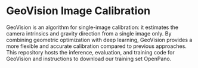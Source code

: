 # GeoVision Image Calibration 
GeoVision is an algorithm for single-image calibration: it estimates the camera intrinsics and gravity direction from a single image only. By combining geometric optimization with deep learning, GeoVision provides a more flexible and accurate calibration compared to previous approaches. This repository hosts the inference, evaluation, and training code for GeoVision and instructions to download our training set OpenPano.
